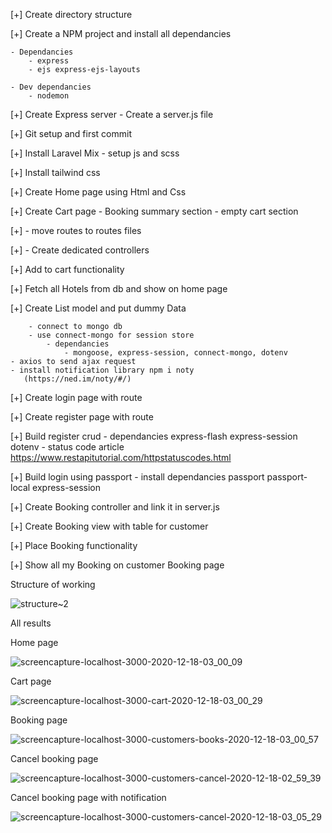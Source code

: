 [+] Create directory structure

[+] Create a NPM project and install all dependancies

    - Dependancies
        - express
        - ejs express-ejs-layouts
        
    - Dev dependancies
        - nodemon
        
[+] Create Express server - Create a server.js file

[+] Git setup and first commit

[+] Install Laravel Mix
    - setup js and scss
    
[+] Install tailwind css

[+] Create Home page using Html and Css

[+] Create Cart page
    - Booking summary section
    - empty cart section
    
[+] - move routes to routes files

[+] - Create dedicated controllers

[+] Add to cart functionality

[+] Fetch all Hotels from db and show on home page
    
[+] Create List model and put dummy Data
    
        - connect to mongo db
        - use connect-mongo for session store
            - dependancies
                - mongoose, express-session, connect-mongo, dotenv
    - axios to send ajax request
    - install notification library npm i noty  
       (https://ned.im/noty/#/)
    
[+] Create login page with route

[+] Create register page with route

[+] Build register crud
    - dependancies express-flash express-session dotenv
    - status code article https://www.restapitutorial.com/httpstatuscodes.html
    
[+] Build login using passport
    - install dependancies passport passport-local express-session
    
[+] Create Booking controller and link it in server.js

[+] Create Booking view with table for customer

[+] Place Booking functionality

[+] Show all my Booking on customer Booking page




Structure of working 

![structure~2](https://user-images.githubusercontent.com/67025166/102593965-75459d00-40ca-11eb-8bab-cca1303d7de8.png)


All results

Home page

![screencapture-localhost-3000-2020-12-18-03_00_09](https://user-images.githubusercontent.com/67025166/102598770-5e567900-40d1-11eb-9d7b-b23d8e05ac47.png)

Cart page

![screencapture-localhost-3000-cart-2020-12-18-03_00_29](https://user-images.githubusercontent.com/67025166/102598841-775f2a00-40d1-11eb-9717-36ec63191742.png)

Booking page

![screencapture-localhost-3000-customers-books-2020-12-18-03_00_57](https://user-images.githubusercontent.com/67025166/102598854-7a5a1a80-40d1-11eb-8091-3faad5445f1c.png)

Cancel booking page

![screencapture-localhost-3000-customers-cancel-2020-12-18-02_59_39](https://user-images.githubusercontent.com/67025166/102598857-7b8b4780-40d1-11eb-9884-768c7091a683.png)

Cancel booking page with notification

![screencapture-localhost-3000-customers-cancel-2020-12-18-03_05_29](https://user-images.githubusercontent.com/67025166/102598860-7cbc7480-40d1-11eb-9e6e-1cc3321b9db5.png)

